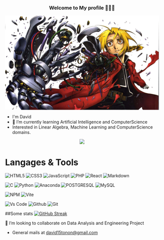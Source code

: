 
<!-- markdownlint-disable MD033 MD041 -->
<p align="center">
  <h3 align="center">Welcome to My profile 👾👾👾</h3>
</p>
<img align="center" src="https://github.com/david15tonon/david15tonon/blob/main/profile.jpg" >

* I'm David
*  🌱 I’m currently learning Artificial Intelligence and ComputerScience
* Interested in Linear Algebra, Machine Learning and ComputerScience domains.
<p align="center">
  <img src="https://readme-typing-svg.demolab.com/?lines=Hello World!!;I'm a Python Junior Developper; I'm AI and ComputerScience student; 👾👾👾👾👾👾👾👾👾👾👾👾👾👾👾;">
</p>

# Langages & Tools

![HTML5](https://img.shields.io/badge/HTML5-E34F26?style=for-the-badge&logo=html5&logoColor=white)
![CSS3](https://img.shields.io/badge/CSS3-1572B6?style=for-the-badge&logo=css3&logoColor=white)
![JavaScript](https://img.shields.io/badge/JavaScript-323330?style=for-the-badge&logo=javascript&logoColor=F7DF1E)
![PHP](https://img.shields.io/badge/PHP-777BB4?style=for-the-badge&logo=php&logoColor=white)
![React](https://img.shields.io/badge/React-20232A?style=for-the-badge&logo=react&logoColor=61DAFB)
![Markdown](https://img.shields.io/badge/Markdown-000000?style=for-the-badge&logo=markdown&logoColor=white)

![C](https://img.shields.io/badge/C-00599C?style=for-the-badge&logo=c&logoColor=white)
![Python](https://img.shields.io/badge/Python-FFD43B?style=for-the-badge&logo=python&logoColor=blue)
![Anaconda](https://img.shields.io/badge/conda-342B029.svg?&style=for-the-badge&logo=anaconda&logoColor=white)
![POSTGRESQL](https://img.shields.io/badge/PostgreSQL-316192?style=for-the-badge&logo=postgresql&logoColor=white)
![MySQL](https://img.shields.io/badge/MySQL-005C84?style=for-the-badge&logo=mysql&logoColor=white)



![NPM](https://img.shields.io/badge/npm-CB3837?style=for-the-badge&logo=npm&logoColor=white)
![Vite](https://img.shields.io/badge/Vite-B73BFE?style=for-the-badge&logo=vite&logoColor=FFD62E)

![Vs Code](https://img.shields.io/badge/VSCode-0078D4?style=for-the-badge&logo=visual%20studio%20code&logoColor=white)
![Github](https://img.shields.io/badge/GitHub-100000?style=for-the-badge&logo=github&logoColor=white)
![Git](https://img.shields.io/badge/GIT-E44C30?style=for-the-badge&logo=git&logoColor=white)

##Some stats
[![GitHub Streak](https://streak-stats.demolab.com/?user=DenverCoder1)](https://git.io/streak-stats)

 👯 I’m looking to collaborate on  Data Analysis and Engineering Project
 
* General mails at david15tonon@gmail.com
